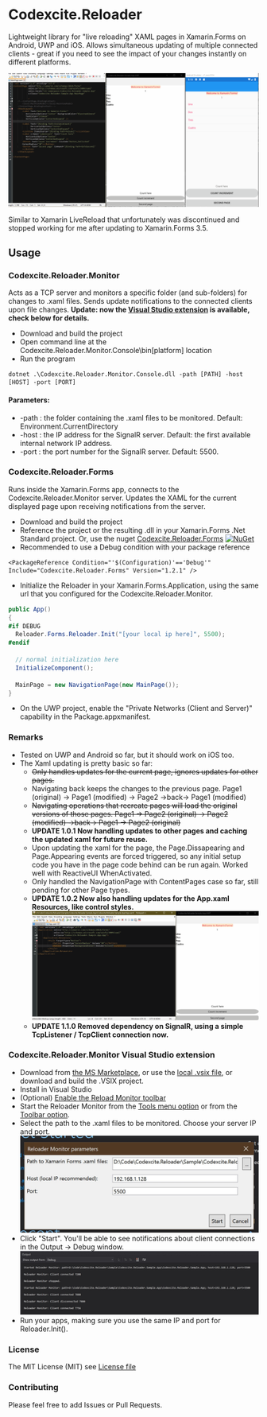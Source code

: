 # Codexcite.Reloader

Lightweight library for "live reloading" XAML pages in Xamarin.Forms on Android, UWP and iOS.
Allows simultaneous updating of multiple connected clients - great if you need to see the impact of your changes instantly on different platforms.

![Sample GIF](Extra/Screenshots/simultaneous_xaml_example.gif?raw=true)

Similar to Xamarin LiveReload that unfortunately was discontinued and stopped working for me after updating to Xamarin.Forms 3.5.

## Usage

### Codexcite.Reloader.Monitor 

Acts as a TCP server and monitors a specific folder (and sub-folders) for changes to .xaml files. Sends update notifications to the connected clients upon file changes.
__Update: now the [Visual Studio extension](https://marketplace.visualstudio.com/items?itemName=CodexciteSAdeCV.ReloaderMonitor) is available, check below for details.__
* Download and build the project
* Open command line at the Codexcite.Reloader.Monitor.Console\bin\[platform] location
* Run the program
```
dotnet .\Codexcite.Reloader.Monitor.Console.dll -path [PATH] -host [HOST] -port [PORT]
```
#### Parameters:
* -path : the folder containing the .xaml files to be monitored. Default: Environment.CurrentDirectory
* -host : the IP address for the SignalR server. Default: the first available internal network IP address.
* -port : the port number for the SignalR server. Default: 5500.

### Codexcite.Reloader.Forms

Runs inside the Xamarin.Forms app, connects to the Codexcite.Reloader.Monitor server. Updates the XAML for the current displayed page upon receiving notifications from the server.

* Download and build the project
* Reference the project or the resulting .dll in your Xamarin.Forms .Net Standard project. Or, use the nuget [Codexcite.Reloader.Forms](http://www.nuget.org/packages/Codexcite.Reloader.Forms) [![NuGet](https://img.shields.io/nuget/v/Codexcite.Reloader.Forms.svg?label=NuGet)](https://www.nuget.org/packages/Codexcite.Reloader.Forms) 
* Recommended to use a Debug condition with your package reference
```
<PackageReference Condition="'$(Configuration)'=='Debug'" Include="Codexcite.Reloader.Forms" Version="1.2.1" />
```
* Initialize the Reloader in your Xamarin.Forms.Application, using the same url that you configured for the Codexcite.Reloader.Monitor.
```csharp
public App()
{
#if DEBUG
  Reloader.Forms.Reloader.Init("[your local ip here]", 5500);
#endif

  // normal initialization here
  InitializeComponent();

  MainPage = new NavigationPage(new MainPage());
}
```
* On the UWP project, enable the "Private Networks (Client and Server)" capability in the Package.appxmanifest. 

### Remarks
* Tested on UWP and Android so far, but it should work on iOS too.
* The Xaml updating is pretty basic so far:
  * ~~Only handles updates for the current page, ignores updates for other pages.~~
  * Navigating back keeps the changes to the previous page. Page1 (original) -> Page1 (modified) -> Page2 ->back-> Page1 (modified)
  * ~~Navigating operations that recreate pages will load the original versions of those pages. Page1 -> Page2 (original) -> Page2 (modified) ->back-> Page1 -> Page2 (original)~~
  * __UPDATE 1.0.1 Now handling updates to other pages and caching the updated xaml for future reuse.__
  * Upon updating the xaml for the page, the Page.Dissapearing and Page.Appearing events are forced triggered, so any initial setup code you have in the page code behind can be run again. Worked well with ReactiveUI WhenActivated.
  * Only handled the NavigationPage with ContentPages case so far, still pending for other Page types.
  * __UPDATE 1.0.2 Now also handling updates for the App.xaml Resources, like control styles.__
  ![Sample GIF](Extra/Screenshots/app.xaml_example.gif?raw=true)
  * __UPDATE 1.1.0 Removed dependency on SignalR, using a simple TcpListener / TcpClient connection now.__

### Codexcite.Reloader.Monitor Visual Studio extension
* Download from [the MS Marketplace](https://marketplace.visualstudio.com/items?itemName=CodexciteSAdeCV.ReloaderMonitor), or use the [local .vsix file](Extra/VSIX/Codexcite.Reloader.Monitor.VSIX.vsix?raw=true), or download and build the .VSIX project.
* Install in Visual Studio
* (Optional) [Enable the Reload Monitor toolbar](Extra/Screenshots/VS_enable_toolbar.jpg?raw=true)
* Start the Reloader Monitor from the [Tools menu option](Extra/Screenshots/VS_tools_menu.jpg?raw=true) or from the [Toolbar option](Extra/Screenshots/VS_toolbar_button.jpg?raw=true).
* Select the path to the .xaml files to be monitored. Choose your server IP and port. 
![Start dialog](Extra/Screenshots/VS_start_dialog.jpg?raw=true)
* Click "Start". You'll be able to see notifications about client connections in the Output -> Debug window. 
![Output window](Extra/Screenshots/VS_output_window.jpg?raw=true)
* Run your apps, making sure you use the same IP and port for Reloader.Init().

### License
The MIT License (MIT) see [License file](LICENSE)

### Contributing

Please feel free to add Issues or Pull Requests.
